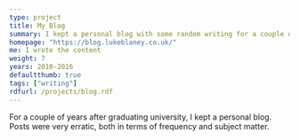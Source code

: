 ```yaml
---
type: project
title: My Blog
summary: I kept a personal blog with some random writing for a couple of years
homepage: "https://blog.lukeblaney.co.uk/"
me: I wrote the content
weight: 7
years: 2010-2016
defaultthumb: true
tags: ["writing"]
rdfurl: /projects/blog.rdf
---
```

For a couple of years after graduating university, I kept a personal blog.  Posts were very erratic, both in terms of frequency and subject matter.